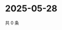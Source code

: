 # 2025-05-28

共 0 条

<!-- BEGIN ZHIHUVIDEO -->
<!-- 最后更新时间 Wed May 28 2025 15:11:41 GMT+0800 (China Standard Time) -->

<!-- END ZHIHUVIDEO -->
